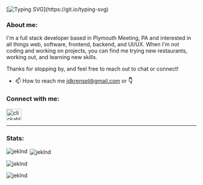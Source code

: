 [![Typing SVG](https://readme-typing-svg.herokuapp.com?font=Quicksand&size=26&duration=1200&pause=2000&color=4CC9F0&background=405FE300&multiline=true&width=535&height=90&lines=Hello,+it's+nice+to+meet+you!;Welcome+to+my+profile!)](https://git.io/typing-svg)

<h3 align="left">About me:</h3>

I'm a full stack developer based in Plymouth Meeting, PA and interested in all things web, software, frontend, backend, and UI/UX. When I'm not coding and working on projects, you can find me trying new restaurants, working out, and learning new skills.

Thanks for stopping by, and feel free to reach out to chat or connect!

- 📫 How to reach me jdkrensel@gmail.com or **👇**

<h3 align="left">Connect with me:</h3>
<p align="left">
<a href="https://www.linkedin.com/in/jessekrensel/" target="_blank" rel="noopener noreferrer"><img align="center" src="https://raw.githubusercontent.com/rahuldkjain/github-profile-readme-generator/master/src/images/icons/Social/linked-in-alt.svg" alt="clickable LinkedIn logo" height="30" width="40" /></a>
</p>

<hr>

<h3 align="left">Stats:</h3>

<p><img align="left" src="https://github-readme-stats.vercel.app/api/top-langs?username=jeklnd&show_icons=true&theme=tokyonight&locale=en&layout=compact" alt="jeklnd" /></p>

<p>&nbsp;<img align="center" src="https://github-readme-stats.vercel.app/api?username=jeklnd&show_icons=true&theme=tokyonight&locale=en" alt="jeklnd" /></p>

<p><img align="center" src="https://github-readme-streak-stats.herokuapp.com/?user=jeklnd&theme=highcontrast" alt="jeklnd" /></p>

<p align="left"> <img src="https://komarev.com/ghpvc/?username=jeklnd&label=Profile%20views&color=9edaff&style=flat" alt="jeklnd" /> </p>
